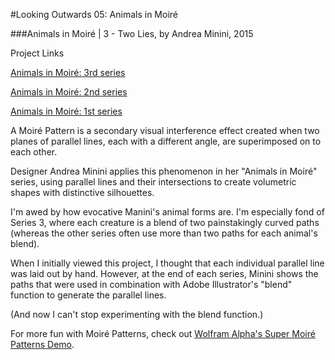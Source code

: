 #Looking Outwards 05: Animals in Moiré

###Animals in Moiré | 3 - Two Lies, by Andrea Minini, 2015

Project Links

[Animals in Moiré: 3rd series](https://www.behance.net/gallery/28268739/Animals-in-Moir-3-two-lines)

[Animals in Moiré: 2nd series](https://www.behance.net/gallery/17266001/Animals-in-Moir-2)

[Animals in Moiré: 1st series](https://www.behance.net/gallery/12324331/Animals-in-Moir)

A Moiré Pattern is a secondary visual interference effect created when two planes of parallel lines, each with a different angle, are superimposed on to each other. 

Designer Andrea Minini applies this phenomenon in her "Animals in Moiré" series, using parallel lines and their intersections to create volumetric shapes with distinctive silhouettes. 

I'm awed by how evocative Manini's animal forms are. I'm especially fond of Series 3, where each creature is a blend of two painstakingly curved paths (whereas the other series often use more than two paths for each animal's blend).

When I initially viewed this project, I thought that each individual parallel line was laid out by hand. However, at the end of each series, Minini shows the paths that were used in combination with Adobe Illustrator's "blend" function to generate the parallel lines. 

(And now I can't stop experimenting with the blend function.)

For more fun with Moiré Patterns, check out [Wolfram Alpha's Super Moiré Patterns Demo](http://demonstrations.wolfram.com/SuperMoirePatterns/).